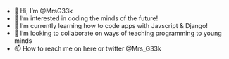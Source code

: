 - 👋 Hi, I’m @MrsG33k
- 👀 I’m interested in coding the minds of the future!
- 🌱 I’m currently learning how to code apps with Javscript & Django!
- 💞️ I’m looking to collaborate on ways of teaching programming to young minds
- 📫 How to reach me on here or twitter @Mrs_G33k

<!---
MrsG33k/MrsG33k is a ✨ special ✨ repository because its `README.md` (this file) appears on your GitHub profile.
You can click the Preview link to take a look at your changes.
--->
